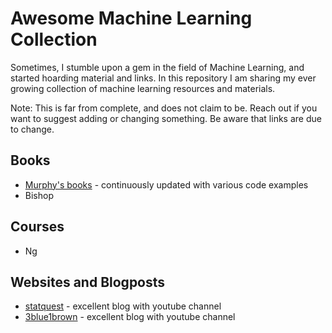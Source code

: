 # Awesome Machine Learning Collection

Sometimes, I stumble upon a gem in the field of Machine Learning, and started hoarding material and links. 
In this repository I am sharing my ever growing collection of machine learning resources and materials. 

Note: 
This is far from complete, and does not claim to be. Reach out if you want to suggest adding or changing something. Be aware that links are due to change.


## Books

- [Murphy's books](https://probml.github.io/pml-book/) - continuously updated with various code examples
- Bishop

## Courses
- Ng

## Websites and Blogposts
- [statquest](https://statquest.org/) - excellent blog with youtube channel
- [3blue1brown](https://www.3blue1brown.com) - excellent blog with youtube channel
